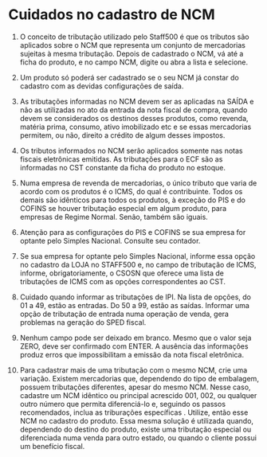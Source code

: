 # Cuidados no cadastro de NCM
01. O conceito de tributação utilizado pelo Staff500 é que os tributos são aplicados sobre o NCM que representa um conjunto de mercadorias sujeitas à mesma tributação. Depois de cadastrado o NCM, vá até a ficha do produto, e no campo NCM, digite ou abra a lista e selecione.

02. Um produto só poderá ser cadastrado se o seu NCM já constar do cadastro com as devidas configurações de saída.

03. As tributações informadas no NCM devem ser as aplicadas na SAÍDA e não as utilizadas no ato da entrada da nota fiscal de compra, quando devem se considerados os destinos desses produtos, como revenda, matéria prima, consumo, ativo imobilizado etc e se essas mercadorias permitem, ou não, direito a crédito de algum desses impostos.

04. Os tributos informados no NCM serão aplicados somente nas notas fiscais eletrônicas emitidas. As tributações para o ECF são as informadas no CST constante da ficha do produto no estoque.

06. Numa empresa de revenda de mercadorias, o único tributo que varia de acordo com os produtos é o ICMS, do qual é contribuinte. Todos os demais são idênticos para todos os produtos, à exceção do PIS e do COFINS se houver tributação especial em algum produto, para empresas de Regime Normal. Senão, também são iguais.

07. Atenção para as configurações do PIS e COFINS se sua empresa for optante pelo Simples Nacional. Consulte seu contador.

08. Se sua empresa for optante pelo Simples Nacional, informe essa opção no cadastro da LOJA no STAFF500 e, no campo de tributação de ICMS, informe, obrigatoriamente, o CSOSN que oferece uma lista de tributações de ICMS com as opções correspondentes ao CST.

09. Cuidado quando informar as tributações de IPI. Na lista de opções, do 01 a 49, estão as entradas. Do 50 a 99, estão as saídas. Informar uma opção de tributação de entrada numa operação de venda, gera problemas na geração do SPED fiscal.

10. Nenhum campo pode ser deixado em branco. Mesmo que o valor seja ZERO, deve ser confirmado com ENTER. A ausência das informações produz erros que impossibilitam a emissão da nota fiscal eletrônica.

11. Para cadastrar mais de uma tributação com o mesmo NCM, crie uma variação. Existem mercadorias que, dependendo do tipo de embalagem, possuem tributações diferentes, apesar do mesmo NCM. Nesse caso, cadastre um NCM idêntico ou principal acrescido 001, 002, ou qualquer outro número que permita diferenciá-lo e, seguindo os passos recomendados, inclua as triburações específicas . Utilize, então esse NCM no cadastro do produto. Essa mesma solução é utilizada quando, dependendo do destino do produto, existe uma tributação especial ou diferenciada numa venda para outro estado, ou quando o cliente possui um benefício fiscal. 